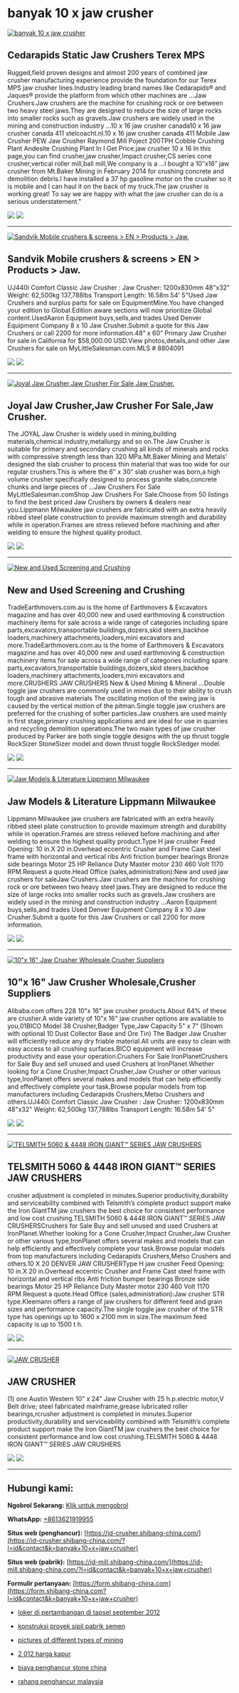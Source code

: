 # banyak 10 x jaw crusher

<a href="https://swt.shibang-china.com/?l=id&img&k=banyak+10+x+jaw+crusher" target="_blank">![banyak 10 x jaw crusher](http://static.shibang-china.com/all-800x300/119.jpg)</a>

## Cedarapids Static Jaw Crushers Terex MPS
Rugged,field proven designs and almost 200 years of combined jaw crusher manufacturing experience provide the foundation for our Terex MPS jaw crusher lines.Industry leading brand names like Cedarapids&#174; and Jaques&#174; provide the platform from which other machines are …Jaw Crushers.Jaw crushers are the machine for crushing rock or ore between two heavy steel jaws.They are designed to reduce the size of large rocks into smaller rocks such as gravels.Jaw crushers are widely used in the mining and construction industry …10 x 16 jaw crusher canada10 x 16 jaw crusher canada 411 stelcoacht.nl.10 x 16 jaw crusher canada 411 Mobile Jaw Crusher PEW Jaw Crusher Raymond Mill Poject 200TPH Cobble Crushing Plant Andesite Crushing Plant In I Get Price.jaw crusher 10 x 16 In this page,you can find crusher,jaw crusher,Impact crusher,CS series cone crusher,vertical roller mill,ball mill,We company is a …I bought a 10″x16″ jaw crusher from Mt.Baker Mining in February 2014 for crushing concrete and demolition debris.I have installed a 37 hp gasoline motor on the crusher so it is mobile and I can haul it on the back of my truck.The jaw crusher is working great! To say we are happy with what the jaw crusher can do is a serious understatement.&quot;


<a href="https://whatsapp.shibangsoft.com/WhatsApp.php" target="_blank" title="WhatsApp">![](http://static.shibang-china.com/icon/whatsapp.png)</a> <a href="https://swt.shibang-china.com/?l=id&icon&k=banyak+10+x+jaw+crusher" target="_blank">![](http://static.shibang-china.com/icon/chat-id.png)</a>

---

<a href="https://swt.shibang-china.com/?l=id&img&k=banyak+10+x+jaw+crusher" target="_blank">![Sandvik Mobile crushers &amp; screens &gt; EN &gt; Products &gt; Jaw.](http://static.shibang-china.com/all-800x300/1409.jpg)</a>

## Sandvik Mobile crushers &amp; screens &gt; EN &gt; Products &gt; Jaw.
UJ440i Comfort Classic Jaw Crusher : Jaw Crusher: 1200x830mm 48&quot;x32&quot; Weight: 62,500kg 137,788lbs Transport Length: 16.58m 54' 5&quot;Used Jaw Crushers and surplus parts for sale on EquipmentMine.You have changed your edition to Global.Edition aware sections will now prioritize Global content.UsedAaron Equipment buys,sells,and trades Used Denver Equipment Company 8 x 10 Jaw Crusher.Submit a quote for this Jaw Crushers or call 2200 for more information.48” x 60” Primary Jaw Crusher for sale in California for $58,000.00 USD.View photos,details,and other Jaw Crushers for sale on MyLittleSalesman.com.MLS # 8804091


<a href="https://whatsapp.shibangsoft.com/WhatsApp.php" target="_blank" title="WhatsApp">![](http://static.shibang-china.com/icon/whatsapp.png)</a> <a href="https://swt.shibang-china.com/?l=id&icon&k=banyak+10+x+jaw+crusher" target="_blank">![](http://static.shibang-china.com/icon/chat-id.png)</a>

---

<a href="https://swt.shibang-china.com/?l=id&img&k=banyak+10+x+jaw+crusher" target="_blank">![Joyal Jaw Crusher,Jaw Crusher For Sale,Jaw Crusher.](http://static.shibang-china.com/all-800x300/704.jpg)</a>

## Joyal Jaw Crusher,Jaw Crusher For Sale,Jaw Crusher.
The JOYAL Jaw Crusher is widely used in mining,building materials,chemical industry,metallurgy and so on.The Jaw Crusher is suitable for primary and secondary crushing all kinds of minerals and rocks with compressive strength less than 320 MPa.Mt.Baker Mining and Metals’ designed the slab crusher to process thin material that was too wide for our regular crushers.This is where the 6″ x 30″ slab crusher was born,a high volume crusher specifically designed to process granite slabs,concrete chunks and large pieces of …Jaw Crushers For Sale MyLittleSalesman.comShop Jaw Crushers For Sale.Choose from 50 listings to find the best priced Jaw Crushers by owners &amp; dealers near you.Lippmann Milwaukee jaw crushers are fabricated with an extra heavily ribbed steel plate construction to provide maximum strength and durability while in operation.Frames are stress relieved before machining and after welding to ensure the highest quality product.


<a href="https://whatsapp.shibangsoft.com/WhatsApp.php" target="_blank" title="WhatsApp">![](http://static.shibang-china.com/icon/whatsapp.png)</a> <a href="https://swt.shibang-china.com/?l=id&icon&k=banyak+10+x+jaw+crusher" target="_blank">![](http://static.shibang-china.com/icon/chat-id.png)</a>

---

<a href="https://swt.shibang-china.com/?l=id&img&k=banyak+10+x+jaw+crusher" target="_blank">![New and Used Screening and Crushing](http://static.shibang-china.com/all-800x300/1362.jpg)</a>

## New and Used Screening and Crushing
TradeEarthmovers.com.au is the home of Earthmovers &amp; Excavators magazine and has over 40,000 new and used earthmoving &amp; construction machinery items for sale across a wide range of categories including spare parts,excavators,transportable buildings,dozers,skid steers,backhoe loaders,machinery attachments,loaders,mini excavators and more.TradeEarthmovers.com.au is the home of Earthmovers &amp; Excavators magazine and has over 40,000 new and used earthmoving &amp; construction machinery items for sale across a wide range of categories including spare parts,excavators,transportable buildings,dozers,skid steers,backhoe loaders,machinery attachments,loaders,mini excavators and more.CRUSHERS JAW CRUSHERS New &amp; Used Mining &amp; Mineral …Double toggle jaw crushers are commonly used in mines due to their ability to crush tough and abrasive materials The oscillating motion of the swing jaw is caused by the vertical motion of the pitman.Single toggle jaw crushers are preferred for the crushing of softer particles.Jaw crushers are used mainly in first stage,primary crushing applications and are ideal for use in quarries and recycling demolition operations.The two main types of jaw crusher produced by Parker are both single toggle designs with the up thrust toggle RockSizer StoneSizer model and down thrust toggle RockSledger model.


<a href="https://whatsapp.shibangsoft.com/WhatsApp.php" target="_blank" title="WhatsApp">![](http://static.shibang-china.com/icon/whatsapp.png)</a> <a href="https://swt.shibang-china.com/?l=id&icon&k=banyak+10+x+jaw+crusher" target="_blank">![](http://static.shibang-china.com/icon/chat-id.png)</a>

---

<a href="https://swt.shibang-china.com/?l=id&img&k=banyak+10+x+jaw+crusher" target="_blank">![Jaw Models &amp; Literature Lippmann Milwaukee](http://static.shibang-china.com/all-800x300/362.jpg)</a>

## Jaw Models &amp; Literature Lippmann Milwaukee
Lippmann Milwaukee jaw crushers are fabricated with an extra heavily ribbed steel plate construction to provide maximum strength and durability while in operation.Frames are stress relieved before machining and after welding to ensure the highest quality product.Type H jaw crusher Feed Opening: 10 in.X 20 in.Overhead eccentric Crusher and Frame Cast steel frame with horizontal and vertical ribs Anti friction bumper bearings Bronze side bearings Motor 25 HP Reliance Duty Master motor 230 460 Volt 1170 RPM.Request a quote.Head Office (sales,administration):New and used jaw crushers for saleJaw Crushers.Jaw crushers are the machine for crushing rock or ore between two heavy steel jaws.They are designed to reduce the size of large rocks into smaller rocks such as gravels.Jaw crushers are widely used in the mining and construction industry …Aaron Equipment buys,sells,and trades Used Denver Equipment Company 8 x 10 Jaw Crusher.Submit a quote for this Jaw Crushers or call 2200 for more information.


<a href="https://whatsapp.shibangsoft.com/WhatsApp.php" target="_blank" title="WhatsApp">![](http://static.shibang-china.com/icon/whatsapp.png)</a> <a href="https://swt.shibang-china.com/?l=id&icon&k=banyak+10+x+jaw+crusher" target="_blank">![](http://static.shibang-china.com/icon/chat-id.png)</a>

---

<a href="https://swt.shibang-china.com/?l=id&img&k=banyak+10+x+jaw+crusher" target="_blank">![10&quot;x 16&quot; Jaw Crusher Wholesale,Crusher Suppliers](http://static.shibang-china.com/all-800x300/1454.jpg)</a>

## 10&quot;x 16&quot; Jaw Crusher Wholesale,Crusher Suppliers
Alibaba.com offers 228 10&quot;x 16&quot; jaw crusher products.About 64% of these are crusher.A wide variety of 10&quot;x 16&quot; jaw crusher options are available to you,01BICO Model 38 Crusher,Badger Type,Jaw Capacity 5&quot; x 7&quot; (Shown with optional 10 Dust Collector Base and Ore Tin) The Badger Jaw Crusher will efficiently reduce any dry friable material.All units are easy to clean with easy access to all crushing surfaces.BICO equipment will increase productivity and ease your operation.Crushers For Sale IronPlanetCrushers for Sale Buy and sell unused and used Crushers at IronPlanet.Whether looking for a Cone Crusher,Impact Crusher,Jaw Crusher or other various type,IronPlanet offers several makes and models that can help efficiently and effectively complete your task.Browse popular models from top manufacturers including Cedarapids Crushers,Metso Crushers and others.UJ440i Comfort Classic Jaw Crusher : Jaw Crusher: 1200x830mm 48&quot;x32&quot; Weight: 62,500kg 137,788lbs Transport Length: 16.58m 54' 5&quot;


<a href="https://whatsapp.shibangsoft.com/WhatsApp.php" target="_blank" title="WhatsApp">![](http://static.shibang-china.com/icon/whatsapp.png)</a> <a href="https://swt.shibang-china.com/?l=id&icon&k=banyak+10+x+jaw+crusher" target="_blank">![](http://static.shibang-china.com/icon/chat-id.png)</a>

---

<a href="https://swt.shibang-china.com/?l=id&img&k=banyak+10+x+jaw+crusher" target="_blank">![TELSMITH 5060 &amp; 4448 IRON GIANT™ SERIES JAW CRUSHERS](http://static.shibang-china.com/all-800x300/743.jpg)</a>

## TELSMITH 5060 &amp; 4448 IRON GIANT™ SERIES JAW CRUSHERS
crusher adjustment is completed in minutes.Superior productivity,durability and serviceability combined with Telsmith’s complete product support make the Iron GiantTM jaw crushers the best choice for consistent performance and low cost crushing.TELSMITH 5060 &amp; 4448 IRON GIANT™ SERIES JAW CRUSHERSCrushers for Sale Buy and sell unused and used Crushers at IronPlanet.Whether looking for a Cone Crusher,Impact Crusher,Jaw Crusher or other various type,IronPlanet offers several makes and models that can help efficiently and effectively complete your task.Browse popular models from top manufacturers including Cedarapids Crushers,Metso Crushers and others.10 X 20 DENVER JAW CRUSHERType H jaw crusher Feed Opening: 10 in.X 20 in.Overhead eccentric Crusher and Frame Cast steel frame with horizontal and vertical ribs Anti friction bumper bearings Bronze side bearings Motor 25 HP Reliance Duty Master motor 230 460 Volt 1170 RPM.Request a quote.Head Office (sales,administration):Jaw crusher STR type.Kleemann offers a range of jaw crushers for different feed and grain sizes and performance capacity.The single toggle jaw crusher of the STR type has openings up to 1600 x 2100 mm in size.The maximum feed capacity is up to 1500 t h.


<a href="https://whatsapp.shibangsoft.com/WhatsApp.php" target="_blank" title="WhatsApp">![](http://static.shibang-china.com/icon/whatsapp.png)</a> <a href="https://swt.shibang-china.com/?l=id&icon&k=banyak+10+x+jaw+crusher" target="_blank">![](http://static.shibang-china.com/icon/chat-id.png)</a>

---

<a href="https://swt.shibang-china.com/?l=id&img&k=banyak+10+x+jaw+crusher" target="_blank">![JAW CRUSHER](http://static.shibang-china.com/all-800x300/899.jpg)</a>

## JAW CRUSHER
(1) one Austin Western 10” x 24” Jaw Crusher with 25 h.p.electric motor,V Belt drive; steel fabricated mainframe,grease lubricated roller bearings,rcrusher adjustment is completed in minutes.Superior productivity,durability and serviceability combined with Telsmith’s complete product support make the Iron GiantTM jaw crushers the best choice for consistent performance and low cost crushing.TELSMITH 5060 &amp; 4448 IRON GIANT™ SERIES JAW CRUSHERS

<a href="https://whatsapp.shibangsoft.com/WhatsApp.php" target="_blank" title="WhatsApp">![](http://static.shibang-china.com/icon/whatsapp.png)</a> <a href="https://swt.shibang-china.com/?l=id&icon&k=banyak+10+x+jaw+crusher" target="_blank">![](http://static.shibang-china.com/icon/chat-id.png)</a>

---
## Hubungi kami:

**Ngobrol Sekarang:** [Klik untuk mengobrol](https://swt.shibang-china.com?l=id&contact&k=banyak+10+x+jaw+crusher)

**WhatsApp:**  [+8613621919955](https://whatsapp.shibangsoft.com/WhatsApp.php)

**Situs web (penghancur):** [https://id-crusher.shibang-china.com/](https://id-crusher.shibang-china.com/?l=id&contact&k=banyak+10+x+jaw+crusher)

**Situs web (pabrik):** [https://id-mill.shibang-china.com/](https://id-mill.shibang-china.com/?l=id&contact&k=banyak+10+x+jaw+crusher)

**Formulir pertanyaan:** [https://form.shibang-china.com](https://form.shibang-china.com?l=id&contact&k=banyak+10+x+jaw+crusher)

* [loker di pertambangan di tapsel september 2012](../41/loker%20di%20pertambangan%20di%20tapsel%20september%202012.md)

* [konstruksi proyek sipil pabrik semen](../49/konstruksi%20proyek%20sipil%20pabrik%20semen.md)

* [pictures of different types of mining](../47/pictures%20of%20different%20types%20of%20mining.md)

* [2 012 harga kapur](../47/2%20012%20harga%20kapur.md)

* [biaya penghancur stone china](../41/biaya%20penghancur%20stone%20china.md)

* [rahang penghancur malaysia](../46/rahang%20penghancur%20malaysia.md)